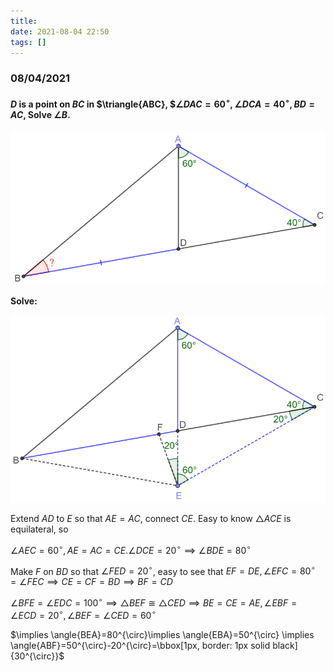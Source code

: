 ```yaml
---
title:
date: 2021-08-04 22:50
tags: []
---
```


### 08/04/2021

#### $D$​ is a point on $BC$​ in $\triangle{ABC}, $$\angle{DAC}=60^{\circ}, \angle{DCA}=40^{\circ}, BD=AC$​, Solve $\angle{B}$​​.

![image-20210804225700254](/assets/images/2021/image-20210804225700254.png)

**Solve:**

![image-20210804220316987](/assets/images/2021/image-20210804220316987.png)

Extend $AD$​ to $E$​ so that $AE=AC$​, connect $CE$​. Easy to know $\triangle{ACE}$​ is equilateral, so

$\angle{AEC}=60^{\circ}, AE=AC=CE. \angle{DCE}=20^{\circ} \implies \angle{BDE}=80^{\circ}$​

Make $F$​ on $BD$​ so that $\angle{FED}=20^{\circ}$​, easy to see that $EF=DE, \angle{EFC}=80^{\circ}=\angle{FEC} \implies CE=CF=BD \implies BF=CD$

$\angle{BFE}=\angle{EDC}=100^{\circ} \implies \triangle{BEF}\cong\triangle{CED}\implies BE=CE=AE, \angle{EBF}=\angle{ECD}=20^{\circ},\angle{BEF}=\angle{CED}=60^{\circ}$

$\implies \angle{BEA}=80^{\circ}\implies \angle{EBA}=50^{\circ} \implies \angle{ABF}=50^{\circ}-20^{\circ}=\bbox[1px, border: 1px solid black]{30^{\circ}}$​​​


